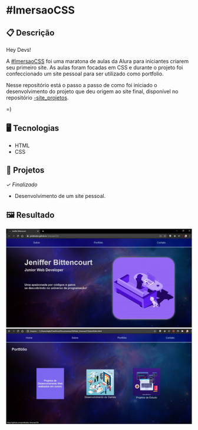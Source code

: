 # #ImersaoCSS

## 📋 Descrição
Hey Devs!

A [#ImersaoCSS](https://www.alura.com.br/imersao-css) foi uma maratona de aulas da Alura para iniciantes criarem seu primeiro site. As aulas foram focadas em CSS e durante o projeto foi confeccionado um site pessoal para ser utilizado como portfolio.

Nesse repositório está o passo a passo de como foi iniciado o desenvolvimento do projeto que deu origem ao site final, disponível no repositório [-site_projetos](https://github.com/jeniblodev/-site_projetos).

=)

## 🖥️ Tecnologias

- HTML
- CSS

## 🎨 Projetos
*✓ Finalizado*

- Desenvolvimento de um site pessoal.

## 🖼️ Resultado

![](https://github.com/jeniblodev/-ImersaoCSS/blob/master/img/Projeto01.jpg) ![](https://github.com/jeniblodev/-ImersaoCSS/blob/master/img/Projeto02.jpg)

